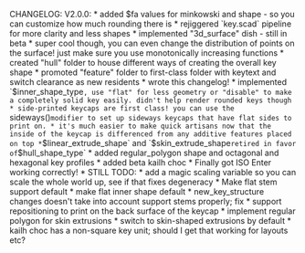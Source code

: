 CHANGELOG:
  V2.0.0:
    * added $fa values for minkowski and shape - so you can customize how much rounding there is
    * rejiggered `key.scad` pipeline for more clarity and less shapes
    * implemented "3d_surface" dish - still in beta
      * super cool though, you can even change the distribution of points on the surface! just make sure you use monotonically increasing functions
    * created "hull" folder to house different ways of creating the overall key shape
    * promoted "feature" folder to first-class folder with keytext and switch clearance as new residents
    * wrote this changelog!
    * implemented `$inner_shape_type`, use "flat" for less geometry or "disable" to make a completely solid key easily. didn't help render rounded keys though
    * side-printed keycaps are first class! you can use the `sideways()` modifier to set up sideways keycaps that have flat sides to print on.
    * it's much easier to make quick artisans now that the inside of the keycap is differenced from any additive features placed on top
    * `$linear_extrude_shape` and `$skin_extrude_shape` retired in favor of `$hull_shape_type`
    * added regular_polygon shape and octagonal and hexagonal key profiles
    * added beta kailh choc
    * Finally got ISO Enter working correctly!
    * STILL TODO:
      * add a magic scaling variable so you can scale the whole world up, see if that fixes degeneracy
      * Make flat stem support default
      * make flat inner shape default
      * new_key_structure changes doesn't take into account support stems properly; fix
      * support repositioning to print on the back surface of the keycap
      * implement regular polygon for skin extrusions
      * switch to skin-shaped extrusions by default
      * kailh choc has a non-square key unit; should I get that working for layouts etc? 
